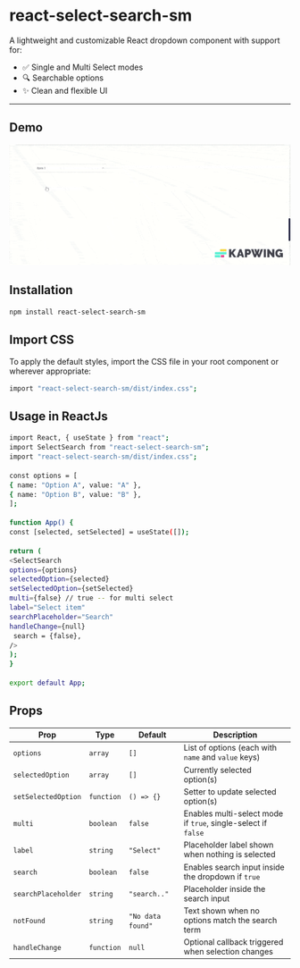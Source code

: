 # react-select-search-sm

A lightweight and customizable React dropdown component with support for:

- ✅ Single and Multi Select modes
- 🔍 Searchable options
- ✨ Clean and flexible UI

---

## Demo

![Demo](./src/assets/selectSearchDemo.gif)

## Installation

```bash
npm install react-select-search-sm
```

## Import CSS

To apply the default styles, import the CSS file in your root component or wherever appropriate:

```bash
import "react-select-search-sm/dist/index.css";
```

## Usage in ReactJs

```bash
import React, { useState } from "react";
import SelectSearch from "react-select-search-sm";
import "react-select-search-sm/dist/index.css";

const options = [
{ name: "Option A", value: "A" },
{ name: "Option B", value: "B" },
];

function App() {
const [selected, setSelected] = useState([]);

return (
<SelectSearch
options={options}
selectedOption={selected}
setSelectedOption={setSelected}
multi={false} // true -- for multi select
label="Select item"
searchPlaceholder="Search"
handleChange={null}
 search = {false},
/>
);
}

export default App;

```

## Props

| Prop                | Type       | Default           | Description                                                   |
| ------------------- | ---------- | ----------------- | ------------------------------------------------------------- |
| `options`           | `array`    | `[]`              | List of options (each with `name` and `value` keys)           |
| `selectedOption`    | `array`    | `[]`              | Currently selected option(s)                                  |
| `setSelectedOption` | `function` | `() => {}`        | Setter to update selected option(s)                           |
| `multi`             | `boolean`  | `false`           | Enables multi-select mode if `true`, single-select if `false` |
| `label`             | `string`   | `"Select"`        | Placeholder label shown when nothing is selected              |
| `search`            | `boolean`  | `false`           | Enables search input inside the dropdown if `true`            |
| `searchPlaceholder` | `string`   | `"search.."`      | Placeholder inside the search input                           |
| `notFound`          | `string`   | `"No data found"` | Text shown when no options match the search term              |
| `handleChange`      | `function` | `null`            | Optional callback triggered when selection changes            |
